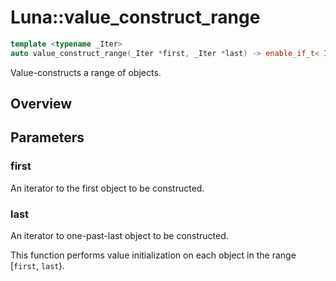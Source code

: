# Luna::value_construct_range

```c++
template <typename _Iter>
auto value_construct_range(_Iter *first, _Iter *last) -> enable_if_t< Impl::value_construct_range_is_value_type_trivial< _Iter >::value, void >
```

Value-constructs a range of objects. 

## Overview


## Parameters
### first
An iterator to the first object to be constructed. 

### last
An iterator to one-past-last object to be constructed.


This function performs value initialization on each object in the range [`first`, `last`). 

